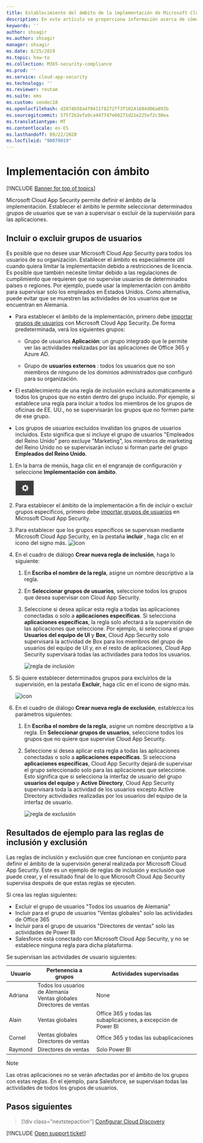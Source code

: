 ```yaml
---
title: Establecimiento del ámbito de la implementación de Microsoft Cloud App Security
description: En este artículo se proporciona información acerca de cómo definir el ámbito de la implementación de Cloud App Security, incluyendo o excluyendo usuarios o grupos específicos.
keywords: ''
author: shsagir
ms.author: shsagir
manager: shsagir
ms.date: 8/25/2019
ms.topic: how-to
ms.collection: M365-security-compliance
ms.prod: ''
ms.service: cloud-app-security
ms.technology: ''
ms.reviewer: reutam
ms.suite: ems
ms.custom: seodec18
ms.openlocfilehash: d2074b58a4f0411f8272ff3f10241604d06a893b
ms.sourcegitcommit: 575f2b2efa9ca4477d7e60271d21e225ef2c38ea
ms.translationtype: MT
ms.contentlocale: es-ES
ms.lasthandoff: 09/22/2020
ms.locfileid: "90879019"
---
```

# <a name="scoped-deployment"></a>Implementación con ámbito <a name="scoped-deployment"></a> 

[!INCLUDE [Banner for top of topics](includes/banner.md)]

Microsoft Cloud App Security permite definir el ámbito de la implementación. Establecer el ámbito le permite seleccionar determinados grupos de usuarios que se van a supervisar o excluir de la supervisión para las aplicaciones.

## <a name="include-or-exclude-user-groups"></a>Incluir o excluir grupos de usuarios

Es posible que no desee usar Microsoft Cloud App Security para todos los usuarios de su organización. Establecer el ámbito es especialmente útil cuando quiera limitar la implementación debido a restricciones de licencia. Es posible que también necesite limitar debido a las regulaciones de cumplimiento que requieren que no supervise usuarios de determinados países o regiones. Por ejemplo, puede usar la implementación con ámbito para supervisar solo los empleados en Estados Unidos. Como alternativa, puede evitar que se muestren las actividades de los usuarios que se encuentran en Alemania.

- Para establecer el ámbito de la implementación, primero debe [importar grupos de usuarios](user-groups.md) con Microsoft Cloud App Security. De forma predeterminada, verá los siguientes grupos:

  - Grupo de usuarios **Aplicación**: un grupo integrado que le permite ver las actividades realizadas por las aplicaciones de Office 365 y Azure AD.

  - Grupo de **usuarios externos** : todos los usuarios que no son miembros de ninguno de los dominios administrados que configuró para su organización.

- El establecimiento de una regla de inclusión excluirá automáticamente a todos los grupos que no estén dentro del grupo incluido. Por ejemplo, si establece una regla para incluir a todos los miembros de los grupos de oficinas de EE. UU., no se supervisarán los grupos que no formen parte de ese grupo.

- Los grupos de usuarios excluidos invalidan los grupos de usuarios incluidos. Esto significa que si incluye el grupo de usuarios "Empleados del Reino Unido" pero excluye "Marketing", los miembros de marketing del Reino Unido no se supervisarán incluso si forman parte del grupo **Empleados del Reino Unido**.

1. En la barra de menús, haga clic en el engranaje de configuración y seleccione **Implementación con ámbito**.

    ![icono de configuración](media/settings-icon.png "icono de configuración")

2. Para establecer el ámbito de la implementación a fin de incluir o excluir grupos específicos, primero debe [importar grupos de usuarios](user-groups.md) en Microsoft Cloud App Security.

3. Para establecer que los grupos específicos se supervisan mediante Microsoft Cloud App Security, en la pestaña **incluir** , haga clic en el icono del signo más.
    ![icon](media/plus-icon.png)

4. En el cuadro de diálogo **Crear nueva regla de inclusión**, haga lo siguiente:

    1. En **Escriba el nombre de la regla**, asigne un nombre descriptivo a la regla.
    2. En **Seleccionar grupos de usuarios**, seleccione todos los grupos que desea supervisar con Cloud App Security.
    3. Seleccione si desea aplicar esta regla a todas las aplicaciones conectadas o solo a **aplicaciones específicas**. Si selecciona **aplicaciones específicas**, la regla solo afectará a la supervisión de las aplicaciones que seleccione. Por ejemplo, si selecciona el grupo **Usuarios del equipo de UI** y **Box**, Cloud App Security solo supervisará la actividad de Box para los miembros del grupo de usuarios del equipo de UI y, en el resto de aplicaciones, Cloud App Security supervisará todas las actividades para todos los usuarios.

        ![regla de inclusión](media/include-rule.png)

5. Si quiere establecer determinados grupos para excluirlos de la supervisión, en la pestaña **Excluir**, haga clic en el icono de signo más.

   ![icon](media/plus-icon.png)

6. En el cuadro de diálogo **Crear nueva regla de exclusión**, establezca los parámetros siguientes:

    1. En **Escriba el nombre de la regla**, asigne un nombre descriptivo a la regla.
    En **Seleccionar grupos de usuarios**, seleccione todos los grupos que no quiere que supervise Cloud App Security.
    2. Seleccione si desea aplicar esta regla a todas las aplicaciones conectadas o solo a **aplicaciones específicas**. Si selecciona **aplicaciones específicas**, Cloud App Security dejará de supervisar el grupo seleccionado solo para las aplicaciones que seleccione. Esto significa que si selecciona la interfaz de usuario del grupo **usuarios del equipo** y **Active Directory**, Cloud App Security supervisará toda la actividad de los usuarios excepto Active Directory actividades realizadas por los usuarios del equipo de la interfaz de usuario.

       ![regla de exclusión](media/exclude-rule.png)

## <a name="example-results-for-include-and-exclude-rules"></a>Resultados de ejemplo para las reglas de inclusión y exclusión

Las reglas de inclusión y exclusión que cree funcionan en conjunto para definir el ámbito de la supervisión general realizada por Microsoft Cloud App Security. Este es un ejemplo de reglas de inclusión y exclusión que puede crear, y el resultado final de lo que Microsoft Cloud App Security supervisa después de que estas reglas se ejecuten.

Si crea las reglas siguientes:

- Excluir el grupo de usuarios "Todos los usuarios de Alemania"
- Incluir para el grupo de usuarios "Ventas globales" solo las actividades de Office 365
- Incluir para el grupo de usuarios "Directores de ventas" solo las actividades de Power BI
- Salesforce está conectado con Microsoft Cloud App Security, y no se establece ninguna regla para dicha plataforma.

Se supervisan las actividades de usuario siguientes:

|Usuario|Pertenencia a grupos|Actividades supervisadas|
|----|----|----|
|Adriana|Todos los usuarios de Alemania<br />Ventas globales<br />Directores de ventas|None|
|Alain|Ventas globales|Office 365 y todas las subaplicaciones, a excepción de Power BI|
|Cornel|Ventas globales<br />Directores de ventas|Office 365 y todas las subaplicaciones|
|Raymond|Directores de ventas|Solo Power BI|

> [!NOTE]
> Las otras aplicaciones no se verán afectadas por el ámbito de los grupos con estas reglas.
> En el ejemplo, para Salesforce, se supervisan todas las actividades de todos los grupos de usuarios.

## <a name="next-steps"></a>Pasos siguientes

> [!div class="nextstepaction"]
> [Configurar Cloud Discovery](set-up-cloud-discovery.md)

[!INCLUDE [Open support ticket](includes/support.md)]  
